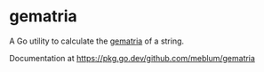# gematria
A Go utility to calculate the [gematria](https://en.wikipedia.org/wiki/Gematria) of a string.

Documentation at https://pkg.go.dev/github.com/meblum/gematria
